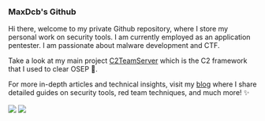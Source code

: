 ### MaxDcb's Github

Hi there, welcome to my private Github repository, where I store my personal work on security tools.
I am currently employed as an application pentester.
I am passionate about malware development and CTF.

Take a look at my main project [C2TeamServer](https://github.com/maxDcb/C2TeamServer) which is the C2 framework that I used to clear OSEP 🚀.

For more in-depth articles and technical insights, visit my [blog](https://maxdcb.github.io/) where I share detailed guides on security tools, red team techniques, and much more! ✨

<a>
  <img align="center" src="https://github-readme-stats.vercel.app/api?username=maxdcb&show_icons=true&theme=tokyonight" />
</a>

<a>
  <img align="center" src="https://github-readme-stats.vercel.app/api/top-langs/?username=maxdcb&layout=compact&show_icons=true&theme=tokyonight" />
</a>
